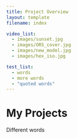 ```yaml
---
title: Project Overview
layout: template
filename: index

video_list:
  - images/sunset.jpg
  - images/ORS_cover.jpg
  - images/new_model.jpg
  - images/hex_iso.jpg

test_list:
  - words
  - more words
  - "quoted words"
---
```


# My Projects

Different words
